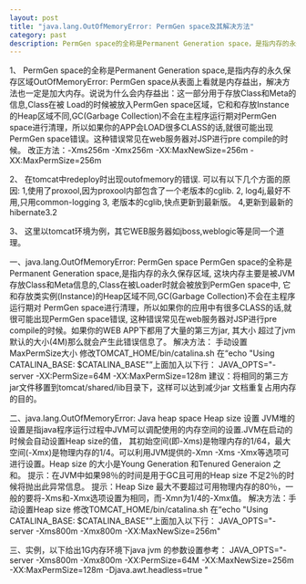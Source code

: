 ```yaml
---
layout: post
title: "java.lang.OutOfMemoryError: PermGen space及其解决方法"
category: past
description: PermGen space的全称是Permanent Generation space，是指内存的永久保存区域。
---
```


1、
PermGen space的全称是Permanent Generation space,是指内存的永久保存区域OutOfMemoryError: PermGen space从表面上看就是内存益出，解决方法也一定是加大内存。说说为什么会内存益出：这一部分用于存放Class和Meta的信息,Class在被 Load的时候被放入PermGen space区域，它和和存放Instance的Heap区域不同,GC(Garbage Collection)不会在主程序运行期对PermGen space进行清理，所以如果你的APP会LOAD很多CLASS的话,就很可能出现PermGen space错误。这种错误常见在web服务器对JSP进行pre compile的时候。
改正方法：-Xms256m -Xmx256m -XX:MaxNewSize=256m -XX:MaxPermSize=256m

2、
在tomcat中redeploy时出现outofmemory的错误.
可以有以下几个方面的原因:
  1,使用了proxool,因为proxool内部包含了一个老版本的cglib.
  2, log4j,最好不用,只用common-logging
  3, 老版本的cglib,快点更新到最新版。
  4,更新到最新的hibernate3.2

3、
这里以tomcat环境为例，其它WEB服务器如jboss,weblogic等是同一个道理。

一、java.lang.OutOfMemoryError: PermGen space
PermGen space的全称是Permanent Generation space,是指内存的永久保存区域,
这块内存主要是被JVM存放Class和Meta信息的,Class在被Loader时就会被放到PermGen space中,
它和存放类实例(Instance)的Heap区域不同,GC(Garbage Collection)不会在主程序运行期对
PermGen space进行清理，所以如果你的应用中有很多CLASS的话,就很可能出现PermGen space错误,
这种错误常见在web服务器对JSP进行pre compile的时候。如果你的WEB APP下都用了大量的第三方jar, 其大小
超过了jvm默认的大小(4M)那么就会产生此错误信息了。
解决方法： 手动设置MaxPermSize大小
修改TOMCAT_HOME/bin/catalina.sh
在“echo "Using CATALINA_BASE:   $CATALINA_BASE"”上面加入以下行：
JAVA_OPTS="-server -XX:PermSize=64M -XX:MaxPermSize=128m
建议：将相同的第三方jar文件移置到tomcat/shared/lib目录下，这样可以达到减少jar 文档重复占用内存的目的。

二、java.lang.OutOfMemoryError: Java heap space
Heap size 设置
JVM堆的设置是指java程序运行过程中JVM可以调配使用的内存空间的设置.JVM在启动的时候会自动设置Heap size的值，
其初始空间(即-Xms)是物理内存的1/64，最大空间(-Xmx)是物理内存的1/4。可以利用JVM提供的-Xmn -Xms -Xmx等选项可
进行设置。Heap size 的大小是Young Generation 和Tenured Generaion 之和。
提示：在JVM中如果98％的时间是用于GC且可用的Heap size 不足2％的时候将抛出此异常信息。
提示：Heap Size 最大不要超过可用物理内存的80％，一般的要将-Xms和-Xmx选项设置为相同，而-Xmn为1/4的-Xmx值。 
解决方法：手动设置Heap size
修改TOMCAT_HOME/bin/catalina.sh
在“echo "Using CATALINA_BASE:   $CATALINA_BASE"”上面加入以下行：
JAVA_OPTS="-server -Xms800m -Xmx800m   -XX:MaxNewSize=256m"

三、实例，以下给出1G内存环境下java jvm 的参数设置参考：
JAVA_OPTS="-server -Xms800m -Xmx800m  -XX:PermSize=64M -XX:MaxNewSize=256m -XX:MaxPermSize=128m -Djava.awt.headless=true "







































































